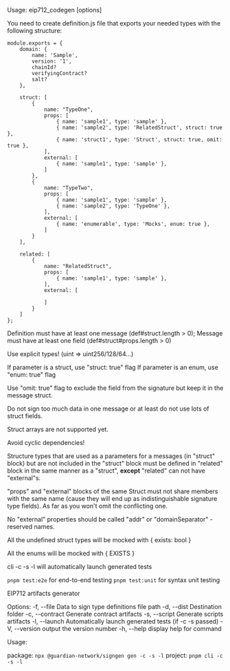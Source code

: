 Usage: eip712_codegen [options]

You need to create definition.js file that exports your needed types with the following structure:

```
module.exports = {
    domain: {
        name: 'Sample',
        version: '1',
        chainId?
        verifyingContract?
        salt?
    },

    struct: [
        {
            name: "TypeOne", 
            props: [
                { name: 'sample1', type: 'sample' },
                { name: 'sample2', type: 'RelatedStruct', struct: true },
                { name: 'struct1', type: 'Struct', struct: true, omit: true },
            ],
            external: [
                { name: 'sample1', type: 'sample' },
            ]
        },
        {
            name: "TypeTwo",
            props: [
                { name: 'sample1', type: 'sample' },
                { name: 'sample2', type: 'TypeOne' },
            ],
            external: [
                { name: 'enumerable', type: 'Mocks', enum: true },
            ]
        }
    ],

    related: [
        {
            name: "RelatedStruct",
            props: [
                { name: 'sample1', type: 'sample' },
            ],
            external: [
                
            ]
        }
    ]
}; 
```

Definition must have at least one message (def#struct.length > 0);
Message must have at least one field (def#struct#props.length > 0)

Use explicit types! (uint => uint256/128/64...)

If parameter is a struct, use "struct: true" flag
If parameter is an enum, use "enum: true" flag

Use "omit: true" flag to exclude the field from the signature but keep it in the message struct.

Do not sign too much data in one message or at least do not use lots of struct fields.

Struct arrays are not supported yet.

Avoid cyclic dependencies!

Structure types that are used as a parameters for a messages (in "struct" block) but are not included in the "struct" block must be defined in "related" block in the same manner as a "struct", **except** "related" can not have "external"s.

"props" and "external" blocks of the same Struct must not share members with the same name (cause they will end up as indistinguishable signature type fields). As far as you won't omit the conflicting one.

No "external" properties should be called "addr" or "domainSeparator" - reserved names.

All the undefined struct types will be mocked with { exists: bool }

All the enums will be mocked with { EXISTS }

cli -c -s -l will automatically launch generated tests

```pnpm test:e2e``` for end-to-end testing
```pnpm test:unit``` for syntax unit testing

EIP712 artifacts generator

Options:
  -f, --file  <path>  Data to sign type definitions file path
  -d, --dist  <path>  Destination folder
  -c, --contract      Generate contract artifacts
  -s, --script        Generate scripts artifacts
  -l, --launch        Automatically launch generated tests (if -c -s passed)
  -V, --version       output the version number
  -h, --help          display help for command

Usage:

package: ```npx @guardian-network/signgen gen -c -s -l```
project: ```pnpm cli -c -s -l```